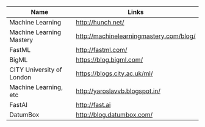 Name | Links
------------ | -------------
Machine Learning | http://hunch.net/
Machine Learning Mastery | http://machinelearningmastery.com/blog/
FastML | http://fastml.com/
BigML | https://blog.bigml.com/
CITY University of London | https://blogs.city.ac.uk/ml/
Machine Learning, etc | http://yaroslavvb.blogspot.in/
FastAI | http://fast.ai
DatumBox | http://blog.datumbox.com/

